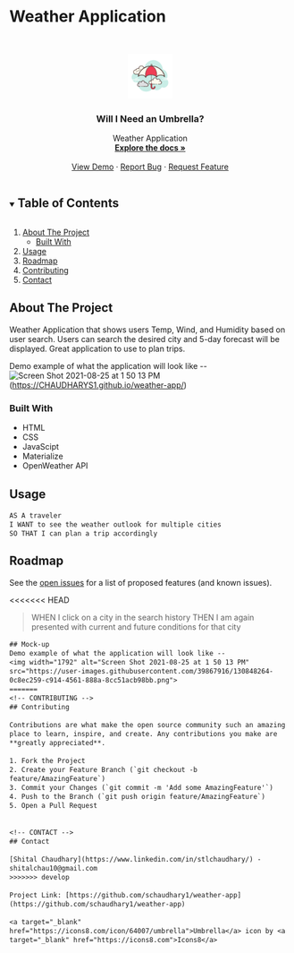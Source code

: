 # Weather Application
<!-- PROJECT LOGO -->
<br />
<p align="center">
  <a href="https://github.com/CHAUDHARYS1/weather-app">
    <img src="assets/images/icons8-umbrella-100.png" alt="Logo" width="80" height="80">
  </a>

  <h3 align="center">Will I Need an Umbrella?</h3>

  <p align="center">
    Weather Application
    <br />
    <a href="https://github.com/CHAUDHARYS1/weather-app"><strong>Explore the docs »</strong></a>
    <br />
    <br />
    <a href="https://github.com/schaudhary1/weather-app">View Demo</a>
    ·
    <a href="https://github.com/schaudhary1/weather-app/issues">Report Bug</a>
    ·
    <a href="https://github.com/schaudhary1/weather-app/issues">Request Feature</a>
  </p>
</p>



<!-- TABLE OF CONTENTS -->
<details open="open">
  <summary><h2 style="display: inline-block">Table of Contents</h2></summary>
  <ol>
    <li>
      <a href="#about-the-project">About The Project</a>
      <ul>
        <li><a href="#built-with">Built With</a></li>
      </ul>
    </li>
    <li><a href="#usage">Usage</a></li>
    <li><a href="#roadmap">Roadmap</a></li>
    <li><a href="#contributing">Contributing</a></li>
    <li><a href="#contact">Contact</a></li>
  </ol>
</details>



<!-- ABOUT THE PROJECT -->
## About The Project

Weather Application that shows users Temp, Wind, and Humidity based on user search. Users can search the desired city and 5-day forecast will be displayed. Great application to use to plan trips.

Demo example of what the application will look like --
<img width="1792" alt="Screen Shot 2021-08-25 at 1 50 13 PM" src="https://user-images.githubusercontent.com/39867916/130848264-0c8ec259-c914-4561-888a-8cc51acb98bb.png">
(https://CHAUDHARYS1.github.io/weather-app/)


### Built With

* HTML
* CSS
* JavaScipt
* Materialize
* OpenWeather API

<!-- USAGE EXAMPLES -->
## Usage

```
AS A traveler
I WANT to see the weather outlook for multiple cities
SO THAT I can plan a trip accordingly
```

<!-- ROADMAP -->
## Roadmap

See the [open issues](https://github.com/schaudhary1/weather-app/issues) for a list of proposed features (and known issues).



<<<<<<< HEAD
> WHEN I click on a city in the search history THEN I am again presented with current and future conditions for that city
```
## Mock-up
Demo example of what the application will look like --
<img width="1792" alt="Screen Shot 2021-08-25 at 1 50 13 PM" src="https://user-images.githubusercontent.com/39867916/130848264-0c8ec259-c914-4561-888a-8cc51acb98bb.png">
=======
<!-- CONTRIBUTING -->
## Contributing

Contributions are what make the open source community such an amazing place to learn, inspire, and create. Any contributions you make are **greatly appreciated**.

1. Fork the Project
2. Create your Feature Branch (`git checkout -b feature/AmazingFeature`)
3. Commit your Changes (`git commit -m 'Add some AmazingFeature'`)
4. Push to the Branch (`git push origin feature/AmazingFeature`)
5. Open a Pull Request


<!-- CONTACT -->
## Contact

[Shital Chaudhary](https://www.linkedin.com/in/stlchaudhary/) - shitalchau10@gmail.com
>>>>>>> develop

Project Link: [https://github.com/schaudhary1/weather-app](https://github.com/schaudhary1/weather-app)

<a target="_blank" href="https://icons8.com/icon/64007/umbrella">Umbrella</a> icon by <a target="_blank" href="https://icons8.com">Icons8</a>